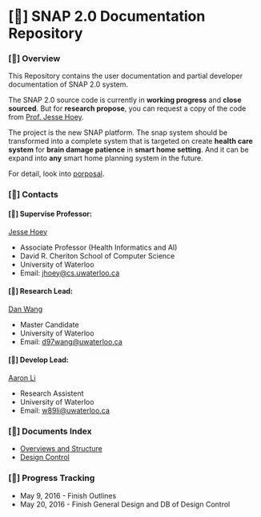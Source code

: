 # [&#xf07c;] SNAP 2.0 Documentation Repository

### [&#xf113;] **Overview**

This Repository contains the user documentation and partial developer documentation of SNAP 2.0 system. 

The SNAP 2.0 source code is currently in **working progress** and **close sourced**. But for **research propose**, you can request a copy of the code from [Prof. Jesse Hoey](https://cs.uwaterloo.ca/~jhoey/). 

The project is the new SNAP platform. The snap system should be transformed into a complete system that is targeted on create **health care system** for **brain damage patience** in **smart home setting**. And it can be expand into **any** smart home planning system in the future. 

For detail, look into [porposal](proposal.md).

### [&#xf0c0;] **Contacts**

#### [&#xf06e;] Supervise Professor:

[Jesse Hoey](https://cs.uwaterloo.ca/~jhoey/)

* Associate Professor (Health Informatics and AI)
* David R. Cheriton School of Computer Science
* University of Waterloo
* Email: jhoey@cs.uwaterloo.ca

#### [&#xf19d;] Research Lead:

[Dan Wang](https://ca.linkedin.com/in/dan-wang-089935b0)

* Master Candidate
* University of Waterloo
* Email: d97wang@uwaterloo.ca 

#### [&#xf135;] Develop Lead:

[Aaron Li](https://ca.linkedin.com/in/aaron-li-01215748)

* Research Assistent
* University of Waterloo
* Email: w89li@uwaterloo.ca

### [&#xf0c5;] **Documents Index**

* [Overviews and Structure](proposal.md)
* [Design Control](design_control/README.md)

### [&#xf11e;] **Progress Tracking**

* May 9, 2016 - Finish Outlines
* May 20, 2016 - Finish General Design and DB of Design Control